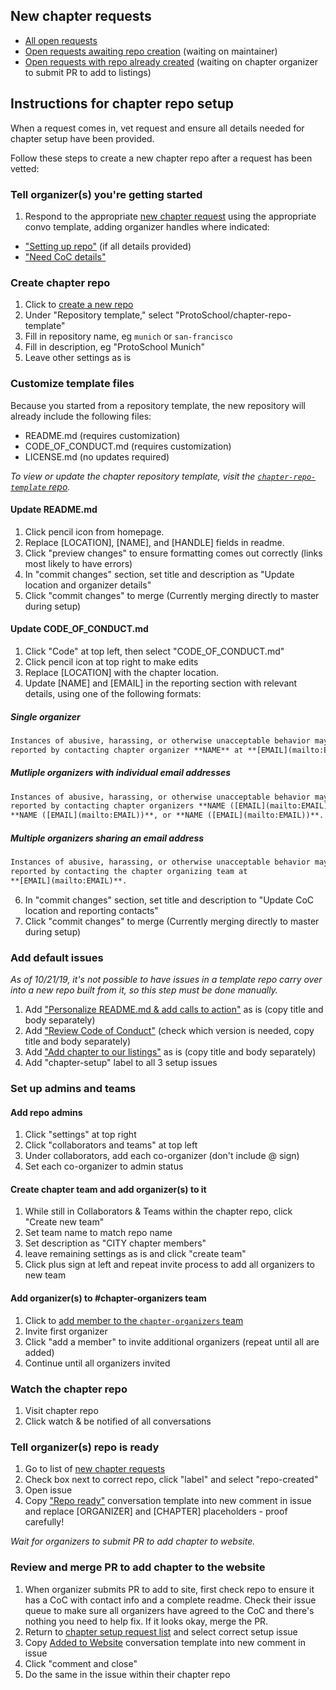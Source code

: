 ## New chapter requests
- [All open requests](https://github.com/ProtoSchool/organizing/issues?q=is%3Aissue+is%3Aopen+label%3Anew-chapter)
- [Open requests awaiting repo creation](https://github.com/ProtoSchool/organizing/issues?q=is%3Aissue+is%3Aopen+label%3Anew-chapter+-label%3Arepo-created) (waiting on maintainer)
- [Open requests with repo already created](https://github.com/ProtoSchool/organizing/issues?q=is%3Aissue+is%3Aopen+label%3Anew-chapter+label%3Arepo-created) (waiting on chapter organizer to submit PR to add to listings)

## Instructions for chapter repo setup

When a request comes in, vet request and ensure all details needed for chapter setup have been provided.

Follow these steps to create a new chapter repo after a request has been vetted:

### Tell organizer(s) you're getting started
1. Respond to the appropriate [new chapter request](https://github.com/ProtoSchool/organizing/issues?q=is%3Aissue+is%3Aopen+label%3Anew-chapter) using the appropriate convo template, adding organizer handles where indicated:
  - ["Setting up repo"](convo-templates/01b-setting-up-repo.md) (if all details provided)
  - ["Need CoC details"](convo-templates/01a-need-coc-contact.md)

### Create chapter repo

1. Click to [create a new repo](https://github.com/organizations/ProtoSchool/repositories/new)
2. Under "Repository template," select "ProtoSchool/chapter-repo-template"
3. Fill in repository name, eg `munich` or `san-francisco`
4. Fill in description, eg "ProtoSchool Munich"
5. Leave other settings as is

### Customize template files

Because you started from a repository template, the new repository will already include the following files:
- README.md (requires customization)
- CODE_OF_CONDUCT.md (requires customization)
- LICENSE.md (no updates required)

_To view or update the chapter repository template, visit the [`chapter-repo-template` repo](https://github.com/ProtoSchool/chapter-repo-template)._

#### Update README.md
1. Click pencil icon from homepage.
2. Replace [LOCATION], [NAME], and [HANDLE] fields in readme.
3. Click "preview changes" to ensure formatting comes out correctly (links most likely to have errors)
4. In "commit changes" section, set title and description as "Update location and organizer details"
5. Click "commit changes" to merge (Currently merging directly to master during setup)

#### Update CODE_OF_CONDUCT.md
1. Click "Code" at top left, then select "CODE_OF_CONDUCT.md"
3. Click pencil icon at top right to make edits
4. Replace [LOCATION] with the chapter location.
5. Update [NAME] and [EMAIL] in the reporting section with relevant details, using one of the following formats:

##### Single organizer
```md
Instances of abusive, harassing, or otherwise unacceptable behavior may be
reported by contacting chapter organizer **NAME** at **[EMAIL](mailto:EMAIL)**.
```

##### Mutliple organizers with individual email addresses
```md
Instances of abusive, harassing, or otherwise unacceptable behavior may be
reported by contacting chapter organizers **NAME ([EMAIL](mailto:EMAIL))**,
**NAME ([EMAIL](mailto:EMAIL))**, or **NAME ([EMAIL](mailto:EMAIL))**.
```

##### Multiple organizers sharing an email address
```md
Instances of abusive, harassing, or otherwise unacceptable behavior may be
reported by contacting the chapter organizing team at
**[EMAIL](mailto:EMAIL)**.
```

6. In "commit changes" section, set title and description to  "Update CoC location and reporting contacts"
7. Click "commit changes" to merge (Currently merging directly to master during setup)

### Add default issues
_As of 10/21/19, it's not possible to have issues in a template repo carry over into a new repo built from it, so this step must be done manually._
1. Add ["Personalize README.md & add calls to action"](issue-templates/01-personalize-repo.md) as is (copy title and body separately)
3. Add ["Review Code of Conduct"](issue-templates/02-review-coc.md) (check which version is needed, copy title and body separately)
4. Add ["Add chapter to our listings"](issue-templates/03-add-chapter-listing.md) as is (copy title and body separately)
5. Add "chapter-setup" label to all 3 setup issues


### Set up admins and teams

#### Add repo admins
1. Click "settings" at top right
2. Click "collaborators and teams" at top left
3. Under collaborators, add each co-organizer (don't include @ sign)
4. Set each co-organizer to admin status


#### Create chapter team and add organizer(s) to it
1. While still in Collaborators & Teams within the chapter repo, click "Create new team"
3. Set team name to match repo name
4. Set description as "CITY chapter members"
5. leave remaining settings as is and click "create team"
6. Click plus sign at left and repeat invite process to add all organizers to new team


#### Add organizer(s) to #chapter-organizers team
1. Click to [add member to the `chapter-organizers` team](https://github.com/orgs/ProtoSchool/teams/chapter-organizers/members?add=true)
2. Invite first organizer
3. Click "add a member" to invite additional organizers (repeat until all are added)
4. Continue until all organizers invited

### Watch the chapter repo
1. Visit chapter repo
2. Click watch & be notified of all conversations

### Tell organizer(s) repo is ready
1. Go to list of [new chapter requests](https://github.com/ProtoSchool/organizing/issues?q=is%3Aissue+is%3Aopen+label%3Anew-chapter)
2. Check box next to correct repo, click "label" and select "repo-created"
3. Open issue
4. Copy ["Repo ready"](convo-templates/02-repo-ready.md) conversation template into new comment in issue and replace [ORGANIZER] and [CHAPTER] placeholders - proof carefully!

_Wait for organizers to submit PR to add chapter to website._

### Review and merge PR to add chapter to the website
1. When organizer submits PR to add to site, first check repo to ensure it has a CoC with contact info and a complete readme. Check their issue queue to make sure all organizers have agreed to the CoC and there's nothing you need to help fix. If it looks okay, merge the PR.
2. Return to [chapter setup request list](https://github.com/ProtoSchool/organizing/issues?q=is%3Aissue+is%3Aopen+label%3Anew-chapter) and select correct setup issue
3. Copy [Added to Website](convo-templates/03-added-to-website.md) conversation template into new comment in issue
4. Click "comment and close"
5. Do the same in the issue within their chapter repo
